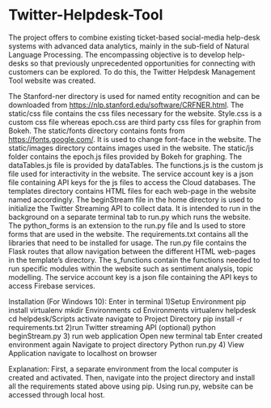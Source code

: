 # Twitter-Helpdesk-Tool

The project offers to combine existing ticket-based social-media help-desk systems with advanced data analytics, mainly in the sub-field of Natural Language Processing. The encompassing objective is to develop help-desks so that previously unprecedented opportunities for connecting with customers can be explored. To do this, the Twitter Helpdesk Management Tool website was created.

The Stanford-ner directory is used for named entity recognition and can be downloaded from https://nlp.stanford.edu/software/CRFNER.html. 
The static/css file contains the css files necessary for the website. Style.css is a custom css file whereas epoch.css are third party css files for graphin from Bokeh. 
The static/fonts directory contains fonts from https://fonts.google.com/. It is used to change font-face in the website. The static/images directory contains images used in the website.
The static/js folder contains the epoch.js files provided by Bokeh for graphing. The dataTables.js file is provided by dataTables. The functions.js is the custom js file used for interactivity in the website.
The service account key is a json file containing API keys for the js files to access the Cloud databases.
The templates directory contains HTML files for each web-page in the website named accordingly.
The beginStream file in the home directory is used to initialize the Twitter Streaming API to collect data. It is intended to run in the background on a separate terminal tab to run.py which runs the website. 
The python_forms is an extension to the run.py file and Is used to store forms that are used in the website.
The requirements.txt contains all the libraries that need to be installed for usage.
The run.py file contains the Flask routes that allow navigation between the different HTML web-pages in the template’s directory.
The s_functions contain the functions needed to run specific modules within the website such as sentiment analysis, topic modelling.
The service account key is a json file containing the API keys to access Firebase services.

Installation (For Windows 10):
Enter in terminal
1)Setup Environment
pip install virtualenv
mkdir Environments
cd Environments
virtualenv helpdesk
cd helpdesk/Scripts
activate
navigate to Project Directory
pip install -r requirements.txt
2)run Twitter streaming API (optional)
python beginStream.py
3) run web application
Open new terminal tab
Enter created environment again
Navigate to project directory
Python run.py
4) View Application
navigate to localhost on browser

Explanation: First, a separate
environment from the local computer is
created and activated. Then, navigate
into the project directory and install
all the requirements stated above
using pip. Using run.py, website can
be accessed through local host.
